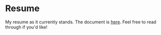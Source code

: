 # Resume

My resume as it currently stands. The document is [here](main.pdf). Feel free to read through if you'd like!